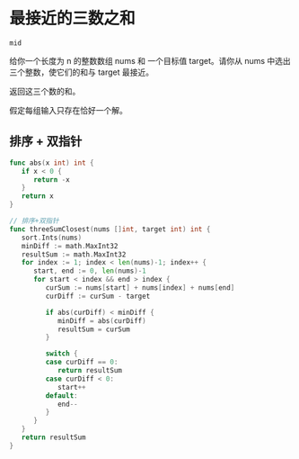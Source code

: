 # 最接近的三数之和

`mid`

给你一个长度为 n 的整数数组 nums 和 一个目标值 target。请你从 nums 中选出三个整数，使它们的和与 target 最接近。

返回这三个数的和。

假定每组输入只存在恰好一个解。

## 排序 + 双指针

```go
func abs(x int) int {
   if x < 0 {
      return -x
   }
   return x
}

// 排序+双指针
func threeSumClosest(nums []int, target int) int {
   sort.Ints(nums)
   minDiff := math.MaxInt32
   resultSum := math.MaxInt32
   for index := 1; index < len(nums)-1; index++ {
      start, end := 0, len(nums)-1
      for start < index && end > index {
         curSum := nums[start] + nums[index] + nums[end]
         curDiff := curSum - target

         if abs(curDiff) < minDiff {
            minDiff = abs(curDiff)
            resultSum = curSum
         }

         switch {
         case curDiff == 0:
            return resultSum
         case curDiff < 0:
            start++
         default:
            end--
         }
      }
   }
   return resultSum
}
```